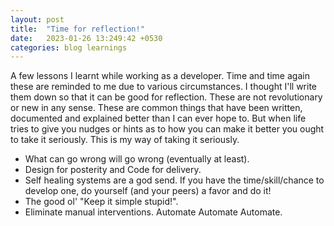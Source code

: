 ```yaml
---
layout: post
title:  "Time for reflection!"
date:   2023-01-26 13:249:42 +0530
categories: blog learnings
---
```


A few lessons I learnt while working as a developer. Time and time again these are reminded to me due to various circumstances. I thought I'll write them down so that it can be good for reflection. These are not revolutionary or new in any sense. These are common things that have been written, documented and explained better than I can ever hope to. But when life tries to give you nudges or hints as to how you can make it better you ought to take it seriously. This is my way of taking it seriously.

- What can go wrong will go wrong (eventually at least).
- Design for posterity and Code for delivery.
- Self healing systems are a god send. If you have the time/skill/chance to develop one, do yourself (and your peers) a favor and do it!
- The good ol' "Keep it simple stupid!".
- Eliminate manual interventions. Automate Automate Automate.